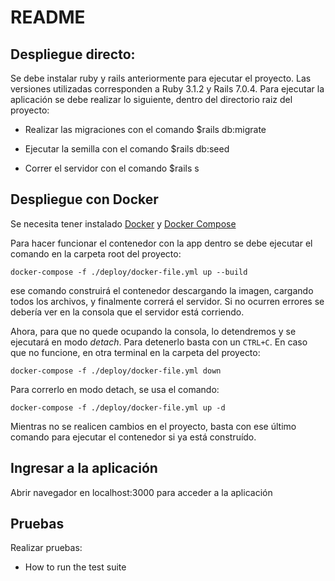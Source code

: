 # README

## Despliegue directo:

Se debe instalar ruby y rails anteriormente para ejecutar el proyecto.
Las versiones utilizadas corresponden a Ruby 3.1.2 y Rails 7.0.4.
Para ejecutar la aplicación se debe realizar lo siguiente, dentro del directorio raiz del proyecto:
* Realizar las migraciones con el comando $rails db:migrate 

* Ejecutar la semilla con el comando $rails db:seed

* Correr el servidor con el comando $rails s

## Despliegue con Docker

Se necesita tener instalado [Docker](docker.com/products/docker-desktop/) y [Docker Compose](https://docs.docker.com/compose/install/)

Para hacer funcionar el contenedor con la app dentro se debe ejecutar el comando en la carpeta root del proyecto:

    docker-compose -f ./deploy/docker-file.yml up --build

ese comando construirá el contenedor descargando la imagen, cargando todos los archivos, y finalmente correrá el servidor. Si no ocurren errores se debería ver en la consola que el servidor está corriendo.

Ahora, para que no quede ocupando la consola, lo detendremos y se ejecutará en modo *detach*. Para detenerlo basta con un `CTRL+C`. En caso que no funcione, en otra terminal en la carpeta del proyecto:

    docker-compose -f ./deploy/docker-file.yml down

Para correrlo en modo detach, se usa el comando:

    docker-compose -f ./deploy/docker-file.yml up -d

Mientras no se realicen cambios en el proyecto, basta con ese último comando para ejecutar el contenedor si ya está construído.

## Ingresar a la aplicación

Abrir navegador en localhost:3000 para acceder a la aplicación

## Pruebas

Realizar pruebas:
* How to run the test suite
